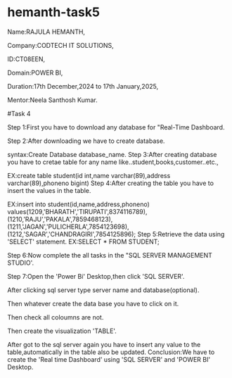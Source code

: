 # hemanth-task5

Name:RAJULA HEMANTH,

Company:CODTECH IT SOLUTIONS,

ID:CT08EEN,

Domain:POWER BI,

Duration:17th December,2024 to 17th January,2025,

Mentor:Neela Santhosh Kumar.

#Task 4

Step 1:First you have to download any database for "Real-Time Dashboard.

Step 2:After downloading we have to create database.

   syntax:Create Database database_name.
Step 3:After creating database you have to cretae table for any name like..student,books,customer..etc.,

   EX:create table student(id int,name varchar(89),address varchar(89),phoneno bigint)
Step 4:After creating the table you have to insert the values in the table.

   EX:insert into student(id,name,address,phoneno)
      values(1209,'BHARATH','TIRUPATI',8374116789),
            (1210,'RAJU','PAKALA',7859468123),
            (1211,'JAGAN','PULICHERLA',7854123698),
            (1212,'SAGAR','CHANDRAGIRI',7854125896);
Step 5:Retrieve the data using 'SELECT' statement. EX:SELECT * FROM STUDENT;

Step 6:Now complete the all tasks in the "SQL SERVER MANAGEMENT STUDIO'.

Step 7:Open the 'Power Bi' Desktop,then click 'SQL SERVER'.

   After clicking sql server type server name and database(optional).

   Then whatever create the data base you have to click on it.

   Then check all coloumns are not.

   Then create the visualization 'TABLE'.

   After got to the sql server again you have to insert any value to the table,automatically in the table also be updated.
Conclusion:We have to create the 'Real time Dashboard' using 'SQL SERVER' and 'POWER BI' Desktop.
